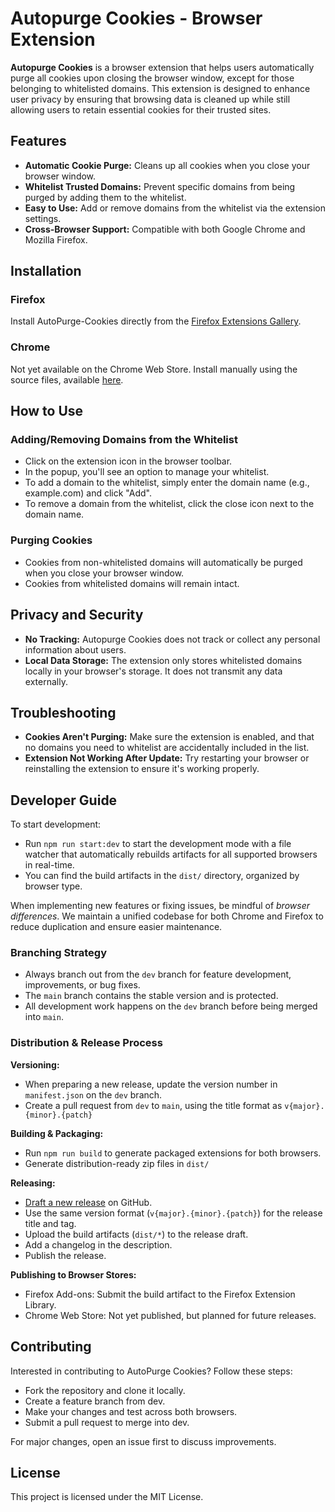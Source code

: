 # Autopurge Cookies - Browser Extension

**Autopurge Cookies** is a browser extension that helps users automatically purge all cookies upon closing the browser window, except for those belonging to whitelisted domains. This extension is designed to enhance user privacy by ensuring that browsing data is cleaned up while still allowing users to retain essential cookies for their trusted sites.

## Features
- **Automatic Cookie Purge:** Cleans up all cookies when you close your browser window.
- **Whitelist Trusted Domains:** Prevent specific domains from being purged by adding them to the whitelist.
- **Easy to Use:** Add or remove domains from the whitelist via the extension settings.
- **Cross-Browser Support:** Compatible with both Google Chrome and Mozilla Firefox.

## Installation

### Firefox

Install AutoPurge-Cookies directly from the [Firefox Extensions Gallery](https://addons.mozilla.org/en-US/firefox/addon/autopurge-cookies/).

### Chrome

Not yet available on the Chrome Web Store. Install manually using the source files, available [here](https://github.com/heimdallrj/AutoPurge-Cookies/releases/).

## How to Use

### Adding/Removing Domains from the Whitelist
- Click on the extension icon in the browser toolbar.
- In the popup, you'll see an option to manage your whitelist.
- To add a domain to the whitelist, simply enter the domain name (e.g., example.com) and click "Add".
- To remove a domain from the whitelist, click the close icon next to the domain name.

### Purging Cookies
- Cookies from non-whitelisted domains will automatically be purged when you close your browser window.
- Cookies from whitelisted domains will remain intact.

## Privacy and Security
- **No Tracking:** Autopurge Cookies does not track or collect any personal information about users.
- **Local Data Storage:** The extension only stores whitelisted domains locally in your browser's storage. It does not transmit any data externally.

## Troubleshooting
- **Cookies Aren't Purging:** Make sure the extension is enabled, and that no domains you need to whitelist are accidentally included in the list.
- **Extension Not Working After Update:** Try restarting your browser or reinstalling the extension to ensure it's working properly.


## Developer Guide

To start development:
- Run `npm run start:dev` to start the development mode with a file watcher that automatically rebuilds artifacts for all supported browsers in real-time.
- You can find the build artifacts in the `dist/` directory, organized by browser type.

When implementing new features or fixing issues, be mindful of *browser differences*. We maintain a unified codebase for both Chrome and Firefox to reduce duplication and ensure easier maintenance.

### Branching Strategy
- Always branch out from the `dev` branch for feature development, improvements, or bug fixes.
- The `main` branch contains the stable version and is protected.
- All development work happens on the `dev` branch before being merged into `main`.

### Distribution & Release Process

**Versioning:**
- When preparing a new release, update the version number in `manifest.json` on the `dev` branch.
- Create a pull request from `dev` to `main`, using the title format as `v{major}.{minor}.{patch}`

**Building & Packaging:**
- Run `npm run build` to generate packaged extensions for both browsers.
- Generate distribution-ready zip files in `dist/`

**Releasing:**
- [Draft a new release](https://github.com/heimdallrj/AutoPurge-Cookies/releases/new) on GitHub.
- Use the same version format (`v{major}.{minor}.{patch}`) for the release title and tag.
- Upload the build artifacts (`dist/*`) to the release draft.
- Add a changelog in the description.
- Publish the release.

**Publishing to Browser Stores:**
- Firefox Add-ons: Submit the build artifact to the Firefox Extension Library.
- Chrome Web Store: Not yet published, but planned for future releases.

## Contributing

Interested in contributing to AutoPurge Cookies? Follow these steps:

- Fork the repository and clone it locally.
- Create a feature branch from dev.
- Make your changes and test across both browsers.
- Submit a pull request to merge into dev.

For major changes, open an issue first to discuss improvements.

## License

This project is licensed under the MIT License.
